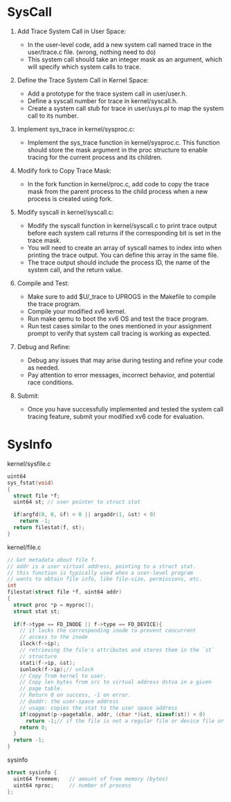 # SysCall
1. Add Trace System Call in User Space:
    * In the user-level code, add a new system call named trace in the user/trace.c file. (wrong, nothing need to do)
    * This system call should take an integer mask as an argument, which will specify which system calls to trace.

2. Define the Trace System Call in Kernel Space:
    * Add a prototype for the trace system call in user/user.h.
    * Define a syscall number for trace in kernel/syscall.h.
    * Create a system call stub for trace in user/usys.pl to map the system call to its number.

3. Implement sys_trace in kernel/sysproc.c:
    * Implement the sys_trace function in kernel/sysproc.c. This function should store the mask argument in the proc structure to enable tracing for the current process and its children.

4. Modify fork to Copy Trace Mask:
    * In the fork function in kernel/proc.c, add code to copy the trace mask from the parent process to the child process when a new process is created using fork.

5. Modify syscall in kernel/syscall.c:
    * Modify the syscall function in kernel/syscall.c to print trace output before each system call returns if the corresponding bit is set in the trace mask.
    * You will need to create an array of syscall names to index into when printing the trace output. You can define this array in the same file.
    * The trace output should include the process ID, the name of the system call, and the return value.

6. Compile and Test:
    * Make sure to add $U/_trace to UPROGS in the Makefile to compile the trace program.
    * Compile your modified xv6 kernel.
    * Run make qemu to boot the xv6 OS and test the trace program.
    * Run test cases similar to the ones mentioned in your assignment prompt to verify that system call tracing is working as expected.

7. Debug and Refine:
    * Debug any issues that may arise during testing and refine your code as needed.
    * Pay attention to error messages, incorrect behavior, and potential race conditions.
8. Submit:
    * Once you have successfully implemented and tested the system call tracing feature, submit your modified xv6 code for evaluation.

# SysInfo

kernel/sysfile.c
```c
uint64
sys_fstat(void)
{
  struct file *f;
  uint64 st; // user pointer to struct stat

  if(argfd(0, 0, &f) < 0 || argaddr(1, &st) < 0)
    return -1;
  return filestat(f, st);
}
```

kernel/file.c
```c
// Get metadata about file f.
// addr is a user virtual address, pointing to a struct stat.
// this function is typically used when a user-level program 
// wants to obtain file info, like file-size, permissions, etc.
int
filestat(struct file *f, uint64 addr)
{
  struct proc *p = myproc();
  struct stat st;
  
  if(f->type == FD_INODE || f->type == FD_DEVICE){
    // it locks the corresponding inode to prevent concurrent  
    // access to the inode
    ilock(f->ip);
    // retrieving the file's attributes and stores them in the `st`
    // structure
    stati(f->ip, &st);
    iunlock(f->ip);// unlock
    // Copy from kernel to user.
    // Copy len bytes from src to virtual address dstva in a given 
    // page table.
    // Return 0 on success, -1 on error.
    // @addr: the user-space address
    // usage: copies the stat to the user space address
    if(copyout(p->pagetable, addr, (char *)&st, sizeof(st)) < 0)
      return -1;// if the file is not a regular file or device file or any errors happended
    return 0;
  }
  return -1;
}
```

sysinfo
```c
struct sysinfo {
  uint64 freemem;   // amount of free memory (bytes)
  uint64 nproc;     // number of process
};
```
